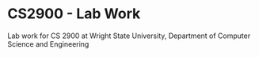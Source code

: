 # CS2900 - Lab Work
Lab work for CS 2900 at Wright State University, Department of Computer Science and Engineering
